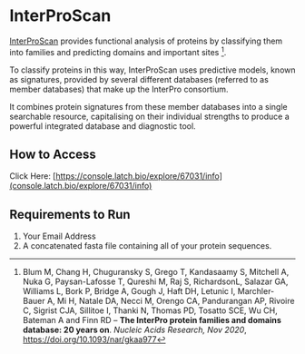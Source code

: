 # InterProScan

[InterProScan](https://www.ebi.ac.uk/interpro/search/sequence/) provides functional analysis of proteins by classifying them into families and predicting domains and important sites [^1].

To classify proteins in this way, InterProScan uses predictive models, known as signatures, provided by several different databases (referred to as member databases) that make up the InterPro consortium. 

It combines protein signatures from these member databases into a single searchable resource, capitalising on their individual strengths to produce a powerful integrated database and diagnostic tool.

## How to Access
Click Here: [https://console.latch.bio/explore/67031/info](console.latch.bio/explore/67031/info)

## Requirements to Run
1. Your Email Address
2. A concatenated fasta file containing all of your protein sequences.

[^1]:
    Blum M, Chang H, Chuguransky S, Grego T, Kandasaamy S, Mitchell A, Nuka G, Paysan-Lafosse T, Qureshi M, Raj S, RichardsonL, Salazar GA, Williams L, Bork P, Bridge A, Gough J, Haft DH, Letunic I, Marchler-Bauer A, Mi H, Natale DA, Necci M, Orengo CA, Pandurangan AP, Rivoire C, Sigrist CJA, Sillitoe I, Thanki N, Thomas PD, Tosatto SCE, Wu CH, Bateman A and Finn RD –
    **The InterPro protein families and domains database: 20 years on**.
    *Nucleic Acids Research, Nov 2020*, https://doi.org/10.1093/nar/gkaa977
